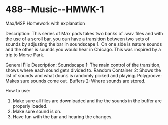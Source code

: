 # 488--Music--HMWK-1
Max/MSP Homework with explanation 

Description: This series of Max pads takes two banks of .wav files and with the use of a scroll bar, you can have a transition between two sets of sounds by adjusting the bar 
in soundscape 1. On one side is nature sounds and the other is sounds you would hear in Chicago. This was inspired by a trip to Morse Park. 

General File Description: 
Soundscape 1: The main control of the transition, shows where each sound gets divided to. 
Random Container 2: Shows the list of sounds and what douns is randomly picked and playing. 
Polygroove: Makes sure sounds come out. 
Buffers 2: Where sounds are stored. 

How to use: 
1. Make sure all files are downloaded and the the sounds in the buffer are properly loaded.
2. Make sure sound is on.
3. Have fun with the bar and hearing the changes. 
